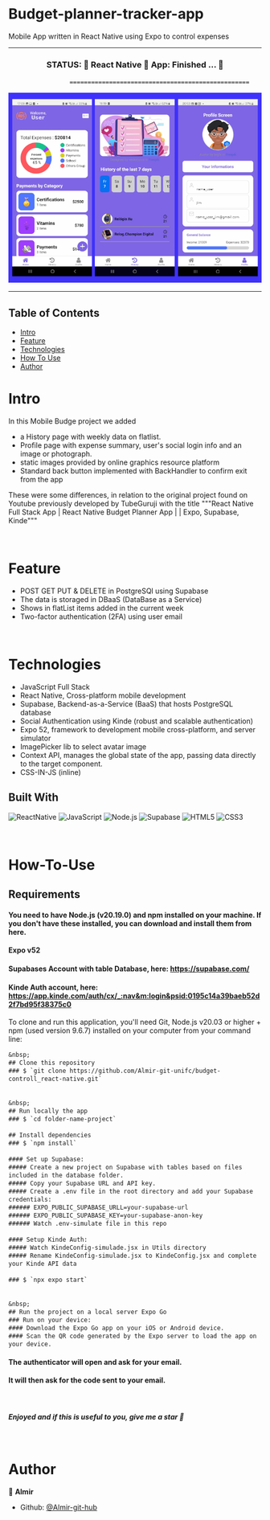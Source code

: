 <h1>Budget-planner-tracker-app</h1>


Mobile App written in React Native using Expo to control expenses

---------------------------------------------------------------------------------------------------------

 
<h3 align="center"> 
     STATUS: 🔔 React Native 🚀 App: Finished ... 🎯  
</h3>


                     ==================================================
                      

![imageApp](https://github.com/Almir-git-unifc/budget-controll_react-native/blob/main/zbudgeApp.png)


--------------------------------------------------------------------------------------

<!-- START doctoc generated TOC please keep comment here to allow auto update -->
<!-- DON'T EDIT THIS SECTION, INSTEAD RE-RUN doctoc TO UPDATE -->
## Table of Contents
- [Intro ](#intro-)
- [Feature](#Feature-)
- [Technologies](#Technologies-)
- [How To Use](#How-To-Use-)
- [Author](#Author-)

<!-- END doctoc generated TOC please keep comment here to allow auto update -->


# Intro <a name = "Intro"></a>

In this Mobile Budge project we added
- a History page with weekly data on flatlist.
- Profile page with expense summary, user's social login info and an image or photograph.
- static images provided by online graphics resource platform
- Standard back button implemented with BackHandler to confirm exit from the app

These were some differences, in relation to the original project found on Youtube previously developed by TubeGuruji with the title """React Native Full Stack App | React Native Budget Planner App | | Expo, Supabase, Kinde"""


&nbsp;
# Feature <a name = "Feature"></a>
- POST GET PUT & DELETE in PostgreSQl using Supabase
- The data is storaged in DBaaS (DataBase as a Service)
- Shows in flatList items added in the current week
- Two-factor authentication (2FA) using user email



&nbsp;
# Technologies <a name = "Technologies"></a>
- JavaScript Full Stack
- React Native, Cross-platform mobile development
- Supabase, Backend-as-a-Service (BaaS) that hosts PostgreSQL database
- Social Authentication using Kinde (robust and scalable authentication)
- Expo 52, framework to development mobile cross-platform, and server simulator
- ImagePicker lib to select avatar image
- Context API, manages the global state of the app, passing data directly to the target component.
- CSS-IN-JS (inline)



## Built With 
![ReactNative](https://img.shields.io/badge/ReactNative-222222?style=for-the-badge&logo=React&logoColor=%2361DAFB)
![JavaScript](https://img.shields.io/badge/javascript-%23323330.svg?style=for-the-badge&logo=javascript&logoColor=%23F7DF1E)
![Node.js](https://img.shields.io/badge/Node.js-43853D?style=for-the-badge&logo=node.js&logoColor=white)
![Supabase](https://shields.io/badge/supabase-black?logo=supabase&style=for-the-badge)
![HTML5](https://img.shields.io/badge/html5-%23E34F26.svg?style=for-the-badge&logo=html5&logoColor=white)
![CSS3](https://img.shields.io/badge/css3-%231572B6.svg?style=for-the-badge&logo=css3&logoColor=white)



<!-- Consult technologies using the https://blog.escolaninjawp.com.br/qual-tecnologia-um-site-foi-feito/ website

<!-- Look for Badges shields in 
       https://dev.to/envoy_/150-badges-for-github-pnk
       https://badges.pages.dev/
       https://shields.io/ 
-->

 
&nbsp;
# How-To-Use <a name = "How-To-Use"></a>

## Requirements
#### You need to have Node.js (v20.19.0) and npm installed on your machine. If you don't have these installed, you can download and install them from here.
#### Expo v52
#### Supabases Account with table Database, here:  https://supabase.com/
#### Kinde Auth account, here: https://app.kinde.com/auth/cx/_:nav&m:login&psid:0195c14a39baeb52d2f7bd95f38375c0



To clone and run this application, you'll need Git, Node.js v20.03 or higher + npm (used version 9.6.7) installed on your computer from your command line:

```
&nbsp;
## Clone this repository
### $ `git clone https://github.com/Almir-git-unifc/budget-controll_react-native.git`


&nbsp;
## Run locally the app
### $ `cd folder-name-project`

## Install dependencies
### $ `npm install`

#### Set up Supabase:
##### Create a new project on Supabase with tables based on files included in the database folder.
##### Copy your Supabase URL and API key.
##### Create a .env file in the root directory and add your Supabase credentials:
###### EXPO_PUBLIC_SUPABASE_URLL=your-supabase-url
###### EXPO_PUBLIC_SUPABASE_KEY=your-supabase-anon-key
###### Watch .env-simulate file in this repo

#### Setup Kinde Auth:
##### Watch KindeConfig-simulade.jsx in Utils directory
##### Rename KindeConfig-simulade.jsx to KindeConfig.jsx and complete your Kinde API data

### $ `npx expo start`


&nbsp;
## Run the project on a local server Expo Go 
### Run on your device:
#### Download the Expo Go app on your iOS or Android device.
#### Scan the QR code generated by the Expo server to load the app on your device.
```


#### The authenticator will open and ask for your email.
#### It will then ask for the code sent to your email.

&nbsp;


<h5>
 Enjoyed and if this is useful to you, give me a star 🌟
</h5>



&nbsp;
# Author <a name = "Author"></a>

👤 **Almir**

- Github: [@Almir-git-hub](https://github.com/Almir-git-unifc)

